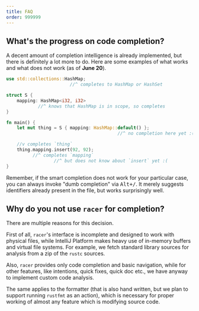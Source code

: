 ```yaml
---
title: FAQ
order: 999999
---
```


## What's the progress on code completion?

A decent amount of completion intelligence is
already implemented, but there is definitely a lot more to do. Here are some
examples of what works and what does not work (as of **June 20**).

```rust
use std::collections::HashMap;
                        //^ completes to HashMap or HashSet

struct S {
    mapping: HashMap<i32, i32>
            //^ knows that HashMap is in scope, so completes
}

fn main() {
    let mut thing = S { mapping: HashMap::default() };
                                          //^ no completion here yet :(

    //v completes `thing`
    thing.mapping.insert(92, 92);
          //^ completes `mapping`
                  //^ but does not know about `insert` yet :(
}
```

Remember, if the smart completion does not work for your particular case,
you can always invoke "dumb completion" via <kbd>Alt+/</kbd>. It merely suggests
identifiers already present in the file, but works surprisingly well.

## Why do you not use `racer` for completion?

There are multiple reasons for this decision.

First of all, `racer`'s interface is incomplete and designed to work with
physical files, while IntelliJ Platform makes heavy use of in-memory buffers
and virtual file systems. For example, we fetch standard library sources for
analysis from a zip of the `rustc` sources.

Also, `racer` provides only code completion and basic navigation, while for
other features, like intentions, quick fixes, quick doc etc., we have anyway
to implement custom code analysis.

The same applies to the formatter (that is also hand written, but we plan to
support running `rustfmt` as an action), which is necessary for proper working
of almost any feature which is modifying source code.

